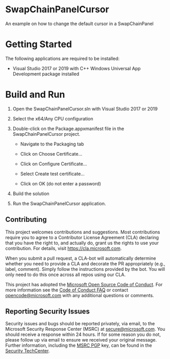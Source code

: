# SwapChainPanelCursor

An example on how to change the default cursor in a SwapChainPanel


# Getting Started

The following applications are required to be installed:

* Visual Studio 2017 or 2019 with C++ Windows Universal App Development package installed


# Build and Run

1. Open the SwapChainPanelCursor.sln with Visual Studio 2017 or 2019

1. Select the x64/Any CPU configuration

1. Double-click on the Package.appxmanifest file in the SwapChainPanelCursor project. 

	* Navigate to the Packaging tab
	
	* Click on Choose Certificate...
	
	* Click on Configure Certificate...
	
	* Select Create test certificate...
	
	* Click on OK (do not enter a password)
	
	
1. Build the solution


1. Run the SwapChainPanelCursor application.




##  Contributing

This project welcomes contributions and suggestions.  Most contributions require you to agree to a
Contributor License Agreement (CLA) declaring that you have the right to, and actually do, grant us
the rights to use your contribution. For details, visit https://cla.microsoft.com.

When you submit a pull request, a CLA-bot will automatically determine whether you need to provide
a CLA and decorate the PR appropriately (e.g., label, comment). Simply follow the instructions
provided by the bot. You will only need to do this once across all repos using our CLA.

This project has adopted the [Microsoft Open Source Code of Conduct](https://opensource.microsoft.com/codeofconduct/).
For more information see the [Code of Conduct FAQ](https://opensource.microsoft.com/codeofconduct/faq/) or
contact [opencode@microsoft.com](mailto:opencode@microsoft.com) with any additional questions or comments.


## Reporting Security Issues

Security issues and bugs should be reported privately, via email, to the Microsoft Security
Response Center (MSRC) at [secure@microsoft.com](mailto:secure@microsoft.com). You should
receive a response within 24 hours. If for some reason you do not, please follow up via
email to ensure we received your original message. Further information, including the
[MSRC PGP](https://technet.microsoft.com/en-us/security/dn606155) key, can be found in
the [Security TechCenter](https://technet.microsoft.com/en-us/security/default).
